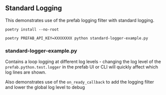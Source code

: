 ## Standard Logging

This demonstrates use of the prefab logging filter with standard logging.

`poetry install --no-root`

`poetry PREFAB_API_KEY=XXXXXXXX python standard-logger-example.py`

### standard-logger-example.py

Contains a loop logging at different log levels - changing the log level of the `prefab.python.test.logger` in the prefab UI or CLI will quickly affect which log lines are shown.

Also demonstrates use of the `on_ready_callback` to add the logging filter and lower the global log level to debug
